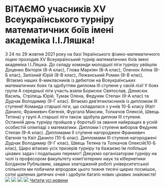 
# ВІТАЄМО учасників XV Всеукраїнського турніру математичних боїв імені академіка І.І.Ляшка!
З 24 по 29 жовтня 2021 року на базі Українського фізико-математичного ліцею проходив XV Всеукраїнський турнір математичних боїв імені академіка І.І.Ляшка.
До складу команди молодшої ліги турніру увійшли Доценко Вікторія (8-А клас), Глова Маркіян (8-А клас), Оленюк Аліна (8-Б клас), Залізний Юрій (8-В клас), Лежанський Роман (8-В клас),  Вітаємо наших 8-микласників із дебютом на Всеукраїнських математичних боях та здобуттям диплома ІІI ступеня у своїй лізі!
У боях групи А середньої ліги участь взяли Борисюк Святослав, Денисюк Василь, Стрілець Юрій, Тумак Олена, Федуняк Степан (9-А клас) та Дудчак Володимир (9-Г клас). Вітаємо дев’ятикласників із дипломом ІІІ ступеня!
Команда старшої ліги, що складалася з учнів 10-Б класу (Квіт Данило, Франкевич Євгенія, Фургала Максим, Толкачов Олексій, Швець Тетяна) у групі А старшої ліги також здобула диплом ІІІ ступеня.
Останній день турніру пройшов у боротьбі за звання найкращих в усній особистій олімпіаді з математики.
Дипломи І ступеня виборов Федуняк Степан (9-А клас).
Дипломами ІІ ступеня нагороджені Франкевич Євгенія та Квіт Данило (10-Б клас).
Дипломами ІІІ ступеня нагороджені Дудчак Володимир (9-Г клас), Швець Тетяна та Толкачов Олексій(10-Б клас),
Щиро вітаємо усіх призерів турніру та бажаємо їм побільше цікавих задач і подальших перемог!
Дякуємо організаторам турніру на чолі із професором факультету комп’ютерних наук та кібернетики Богданом Рубльовим, завдяки злагодженій роботі університетської спільноти ми побачили впродовж цього тижня тисячі щирих посмішок, сотні шалених дитячих очей і здобули багато нових цікавих знайомств!
![](/images/вітаємо-учасників-xv-всеукраїнського-турніру-математичних/старша-ліга.png)
![](/images/вітаємо-учасників-xv-всеукраїнського-турніру-математичних/середня-ліга.png)
![](/images/вітаємо-учасників-xv-всеукраїнського-турніру-математичних/молодша-ліга.jpg)
![](/images/вітаємо-учасників-xv-всеукраїнського-турніру-математичних/img_20211111_142727-2.jpg)
[Читати усі новини](/news)
       